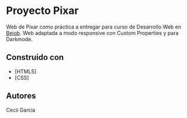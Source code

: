 # Proyecto Pixar
 Web de Pixar como práctica a entregar para curso de Desarrollo Web en <a href="https://www.bejob.com" title="Bejob" target="_blank">Bejob</a>. Web adaptada a modo responsive con Custom Properties y para Darkmode.

 ## Construido con
 - [HTML5]
 - [CSS]
 
 ## Autores
Cecii Garcia

